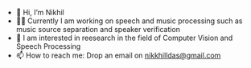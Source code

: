 - 👋 Hi, I’m Nikhil
- 👨‍💻 Currently I am working on speech and music processing such as music source separation and speaker verification
- 🍿 I am interested in reesearch in the field of Computer Vision and Speech Processing
- 📫 How to reach me:  Drop an email on nikkhilldas@gmail.com
</br>
<!---
ND15/ND15 is a ✨ special ✨ repository because its `README.md` (this file) appears on your GitHub profile.
You can click the Preview link to take a look at your changes.
--->
